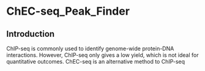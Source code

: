 # ChEC-seq_Peak_Finder
## Introduction
ChIP-seq is commonly used to identify genome-wide protein-DNA interactions. However, ChIP-seq only gives a low yield, which is not ideal for quantitative outcomes. ChEC-seq is an alternative method to ChIP-seq
